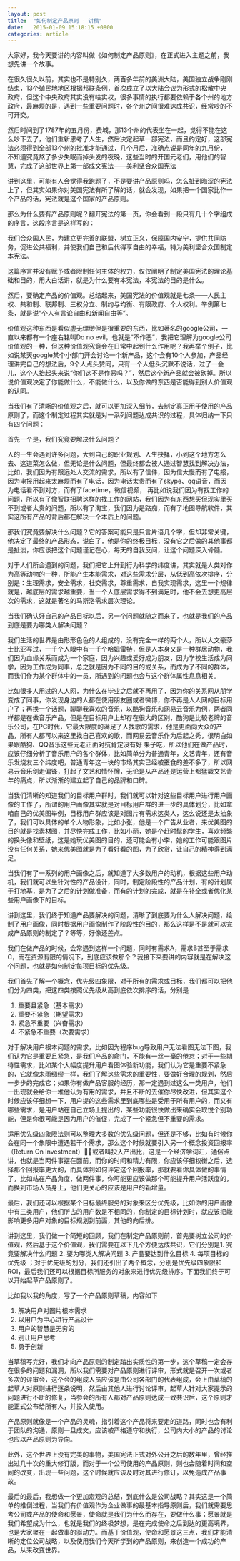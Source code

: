 ```yaml
---
layout: post
title:  "如何制定产品原则 - 讲稿"
date:   2015-01-09 15:18:15 +0800
categories: article
---
```


大家好，我今天要讲的内容叫做《如何制定产品原则》，在正式进入主题之前，我想先讲一个故事。

在很久很久以前，其实也不是特别久，两百多年前的美洲大陆，美国独立战争刚刚结束，13个殖民地地区根据邦联条例，首次成立了以大陆会议为形式的松散中央政府，但这个中央政府其实没有啥实权，很多事情的执行都要依赖于各个州的地方政府，最麻烦的是，遇到一些重要问题时，各个州之间很难达成共识，经常吵的不可开交。

然后时间到了1787年的五月份，费城，那13个州的代表坐在一起，觉得不能在这么吵下去了，他们重新思考了人生，然后决定起草一部宪法，而且约定好，这部宪法必须得到全部13个州的批准才能通过，几个月后，准确点说是同年的九月份，不知道究竟熬了多少失眠而掉头发的夜晚，这些当时的开国元老们，用他们的智慧，完成了这部世界上第一部成文宪法——美利坚合众国宪法

讲到这里，可能有人会觉得我跑题了，不是要讲产品原则吗，怎么扯到晦涩的宪法上了，但其实如果你对美国宪法有所了解的话，就会发现，如果把一个国家比作一个产品的话，宪法就是这个国家的产品原则。

那么为什么要有产品原则呢？翻开宪法的第一页，你会看到一段只有几十个字组成的序言，这段序言是这样写的：

我们合众国人民，为建立更完善的联盟，树立正义，保障国内安宁，提供共同防务，促进公共福利，并使我们自己和后代得享自由的幸福，特为美利坚合众国制定本宪法。

这篇序言并没有赋予或者限制任何主体的权力，仅仅阐明了制定美国宪法的理论基础和目的，用大白话讲，就是为什么要有本宪法，本宪法的目的是什么。

然后，要确定产品的价值观。总结起来，美国宪法的价值观就是七条——人民主权、共和制、联邦制、三权分立、制约与均衡、有限政府、个人权利。举例第七条，就是说“个人有言论自由和新闻自由等”。

价值观这种东西是看似虚无缥缈但是很重要的东西，比如著名的google公司，一直以来都有一个座右铭叫Do no evil，也就是“不作恶”，我把它理解为google公司价值观的一种，但这种价值观究竟会在日常中起到什么作用呢？我再举个例子，比如说某天google某个小部门开会讨论一个新产品，这个会有10个人参加，产品经理讲完自己的想法后，9个人点头赞同，只有一个人低头沉默不说话，过了一会儿，这个人抬起头来说“你们这不是作恶吗？”，然后这个新产品就会被砍掉。所以说价值观决定了你能做什么，不能做什么，以及你做的东西是否能得到别人价值观的认同。

当我们有了清晰的价值观之后，就可以更加深入细节，去制定真正用于使用的产品原则了，而这个制定过程其实就是对一系列问题达成共识的过程，具体归纳一下只有四个问题：

首先一个是，我们究竟要解决什么问题？

人的一生会遇到许多问题，大到自己的职业规划、人生抉择，小到这个地方怎么去、这道菜怎么做，但无论是什么问题，但最终都会被人通过智慧找到解决办法，比如，我们因为有跟远处人交流的需求，所以有了信件，因为信太慢而有了电报，因为电报用起来太麻烦而有了电话，因为电话太贵而有了skype、qq语音，而因为电话看不到对方，而有了facetime，微信视频， 再比如说我们因为有找工作的问题，所以有了像智联招聘这样的找工作的网站，我们因为有东西想买但现实里买不到或者太贵的问题，所以有了淘宝，我们因为是路痴，而有了地图导航软件，其实这所有产品的背后都在解决一个本质上的问题。

那我们究竟要解决什么问题？它的答案可能只是只言片语几个字，但却非常关键，他决定了最终的产品形态，说白了，他是你的终极目标，没有它之后做的其他事都是扯淡，你应该把这个问题谨记在心，每天的自我反问，让这个问题深入骨髓。

对于人们所会遇到的问题，我们把它上升到行为科学的纬度讲，其实就是人类对作为高等动物的一种，所能产生本能需求，对这些需求分层，从低到高依次排序，分别是：生理需求，安全需求，社交需求，尊重需求，自我实现需求，这里一个规律就是，越底层的需求越重要，当一个人底层需求得不到满足时，他不会去想更高层次的需求，这就是著名的马斯洛需求层次理论。

当我们确认好自己的产品目标以后，另一个问题就随之而来了，也就是我们的产品到底是要为哪类人解决问题？

我们生活的世界是由形形色色的人组成的，没有完全一样的两个人，所以大文豪莎士比亚写过，一千个人眼中有一千个哈姆雷特，但是人本身又是一种群居动物，我们因为血缘关系而成为一个家庭，因为兴趣或爱好成为朋友，因为学校生活成为同学，因为工作成为同事，总之就是因为不同的目的或关系，而成为了不同的群体，而我们作为某个群体中的一员，所遇到的问题也会与这个群体属性息息相关。

比如很多人用过的人人网，为什么在毕业之后就不再用了，因为你的关系网从朋学变成了同事，你发现身边的人都在使用朋友圈或者微博，你不再是人人网的目标用户了；再换一个话题，聊聊我喜欢的音乐，以酷狗音乐和网易云音乐为例，两者同样都是在做音乐产品，但是在目标用户上却存在很大的区别，酷狗是比较老牌的音乐公司，在PC时代，它最大限度的满足了人找歌的需求，他是更面向大众的产品，所有人都可以来这里找自己喜欢的歌，而网易云音乐作为后起之秀，很明白如果跟酷狗、QQ音乐这些元老正面对抗肯定没有好 果子吃，所以他们在做产品时，应该仔细分析了音乐用户的各个群体，比如简单分为普通青年，文艺青年，还有音乐发烧友三个纬度吧，普通青年这一块的市场其实已经被蚕食的差不多了，所以网易云音乐剑走偏锋，打起了文艺和情怀牌，无论是从产品还是运营上都猛戳文艺青年的痛点，所以渐渐的建立起了自己的品牌和口碑。

当我们清晰的知道我们的目标用户群时，我们就可以针对这些目标用户进行用户画像的工作了，所谓的用户画像其实就是对目标用户群的进一步的具体划分，比如拿咱自己的优美图举例，目标用户群应该是对图片有需求这类人，这么说还是太抽象了，我们可以具体的单个人物形象，比如小张，他是一个广告从业者，来优美图的目的就是找素材图，并尽快完成工作，比如小丽，她是个赶时髦的学生，喜欢频繁的换头像和壁纸，这是她玩优美图的目的，还可能会有小李，她的工作可能跟图片没有任何关系，她来优美图就是为了看好看的图，为了欣赏，让自己的精神得到满足。

当我们有了一系列的用户画像之后，就知道了大多数用户的动机，根据这些用户动机，我们就可以坐针对性的产品设计，同时，制定阶段性的产品计划，有的计划属于打地基，是为了之后的计划做准备，而有的计划的完成，就是在补全或者优化某些用户画像下的目标。

讲到这里，我们终于知道产品要解决的问题，清晰了到底要为什么人解决问题，绘制了用户画像，同时根据用户画像制作了阶段性的目的，那么这样是不是就可以完成产品原则的制定了？等等，好像还差点。

我们在做产品的时候，会常遇到这样一个问题，同时有需求A，需求B甚至于需求C，而在资源有限的情况下，到底应该做那个？我接下来要讲的内容就是在解决这个问题，也就是如何制定每项目标的优先级。

我们首先了解一个概念，优先级四象限，对于所有的需求或目标，我们都可以把他们分为四类，把这四类按照优先级从高到底依次排序的话，分别是

1. 重要且紧急（基本需求）
2. 重要不紧急（期望需求）
3. 紧急不重要（兴奋需求）
4. 不紧急不重要（次要需求）

对于解决用户根本问题的需求，比如因为程序bug导致用户无法看图无法下图，我们认为它是重要且紧急，是我们产品的命门，不能有一丝一毫的倦怠；对于一些期待性需求，比如某个大幅度提升用户看图体验新功能，我们认为它是重要不紧急的，它就像未雨绸缪一样，我们了解这些需求的重要性，要做好合理的规划，然后一步步的完成它；如果你有做产品客服的经历，那一定遇到过这么一类用户，他们一出现就会给你一堆他认为有用的需求，并且不断的去催你尽快改进，但其实这个时候应该仔细想一下，用户提的这些需求里到底哪些是受用于所有用户的，而又有哪些需求，是用户站在自己立场上提出的，某些功能很快做出来确实会取悦个别功能，但是你很可能是因为用户的催促，完成了一个紧急但不重要的需求。

运用优先级四象限法则可以整理大多数的优先级问题，但还是不够，比如有时候你会在同一个象限中遭遇若干个需求，那么这个时候就要引入另一个概念投资回报率（Return On Investment）或者叫投入产出比，这是一个经济学词汇，通俗点讲，也就是当两件事摆在面前，而你的时间和精力有限，你应该仔细权衡之后，选择那个回报率更大的，而具体到如何评定这个回报率，那就要看你具体做的事情了，比如站在产品角度，做两件事，你可能更应该做那个可能提升用户活跃度的，而换到市场人员身上，他们更关心的应该是用户的新增量。

最后，我们还可以根据某个目标最终服务的对象来区分优先级，比如你的用户画像中有三类用户，他们所占的用户数是不相同的，你制定的目标计划时，就应该把能影响更多用户对象的目标规划到前面，其他的向后排。

讲到这里，我们做一个简短的回顾，我们在制定产品原则前，首先要树立公司的价值观，然后基于这个价值观，我们需要在以下几个方便达成共识，它们分别是1. 究竟要解决什么问题 2. 要为哪类人解决问题 3. 产品要达到什么目标 4. 每项目标的优先级 ；对于优先级的划分，我们还引出了两个概念，分别是优先级四象限和ROI，最后我们还可以根据目标所服务的对象来进行优先级排序。下面我们终于可以开始起草产品原则了。

比如我以我的角度，写了一个产品原则草稿，内容如下

1. 解决用户对图片根本需求
2. 以用户为中心进行产品设计
3. 用户的智慧是无穷的
4. 别让用户思考
5. 勇于创新

当草稿写完好，我们才向产品原则的制定踏出实质性的第一步，这个草稿一定会存在很多的问题和漏洞，所以我们需要对产品原则进行评审，形式就是召开一次或者多次的评审会，这个会的组成人员应该是由公司各部门的代表组成，会上由草稿的起草人对原则进行逐条说明，然后由其他人进行讨论评审，起草人针对大家提示的问题进行不断的修复，当参会的所有人都对产品原则达成一致共识后，这个原则才能正式公布给所有人，并投入使用。

产品原则就像是一个产品的灵魂，指引着这个产品将来要走的道路，同时也会有利于团队的沟通，原则一旦成文，应该被严格遵守和执行，公司内大小的产品的讨论也应以产品原则为导向。

此外，这个世界上没有完美的事物，美国宪法正式对外公开之后的数年里，曾经推出过几十次的重大修订版，而对于一个公司使用的产品原则，则也会随着时间和空间的改变，出现一些问题，这个时候就应该及时对其进行修订，以免造成产品事故。
 
最后的最后，我想做一个更加宏观的总结，到底什么是公司战略？其实这是一个简单的推倒过程，当我们有价值观作为企业做事的最基本指导原则后，我们就需要思考公司或产品的使命和愿景，使命就是我们为什么而存在，要做什么事；愿景就是我们希望成为什么，也就是我们的终极梦想，是在完成使命之后到达的更高境界，也是大家聚在一起做事的驱动力。而基于价值观，使命和愿景这三点，我们才能清晰的定位公司战略，以及使用我们今天所学到的产品原则，来创造一个成功的产品，从来改变世界。
